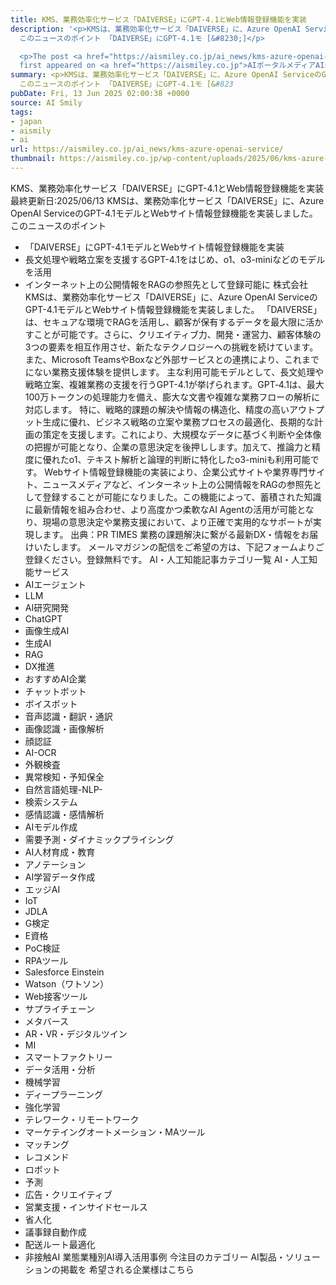 ```yaml
---
title: KMS、業務効率化サービス「DAIVERSE」にGPT-4.1とWeb情報登録機能を実装
description: '<p>KMSは、業務効率化サービス「DAIVERSE」に、Azure OpenAI ServiceのGPT-4.1モデルとWebサイト情報登録機能を実装しました。
  このニュースのポイント 「DAIVERSE」にGPT-4.1モ [&#8230;]</p>

  <p>The post <a href="https://aismiley.co.jp/ai_news/kms-azure-openai-service/">KMS、業務効率化サービス「DAIVERSE」にGPT-4.1とWeb情報登録機能を実装</a>
  first appeared on <a href="https://aismiley.co.jp">AIポータルメディアAIsmiley</a>.</p>'
summary: <p>KMSは、業務効率化サービス「DAIVERSE」に、Azure OpenAI ServiceのGPT-4.1モデルとWebサイト情報登録機能を実装しました。
  このニュースのポイント 「DAIVERSE」にGPT-4.1モ [&#823
pubDate: Fri, 13 Jun 2025 02:00:38 +0000
source: AI Smily
tags:
- japan
- aismily
- ai
url: https://aismiley.co.jp/ai_news/kms-azure-openai-service/
thumbnail: https://aismiley.co.jp/wp-content/uploads/2025/06/kms-azure-openai-service1.png
---
```


KMS、業務効率化サービス「DAIVERSE」にGPT-4.1とWeb情報登録機能を実装
最終更新日:2025/06/13
KMSは、業務効率化サービス「DAIVERSE」に、Azure OpenAI ServiceのGPT-4.1モデルとWebサイト情報登録機能を実装しました。
このニュースのポイント
- 「DAIVERSE」にGPT-4.1モデルとWebサイト情報登録機能を実装
- 長文処理や戦略立案を支援するGPT-4.1をはじめ、o1、o3-miniなどのモデルを活用
- インターネット上の公開情報をRAGの参照先として登録可能に
株式会社KMSは、業務効率化サービス「DAIVERSE」に、Azure OpenAI ServiceのGPT-4.1モデルとWebサイト情報登録機能を実装しました。
「DAIVERSE」は、セキュアな環境でRAGを活用し、顧客が保有するデータを最大限に活かすことが可能です。さらに、クリエイティブ力、開発・運営力、顧客体験の3つの要素を相互作用させ、新たなテクノロジーへの挑戦を続けています。また、Microsoft TeamsやBoxなど外部サービスとの連携により、これまでにない業務支援体験を提供します。
主な利用可能モデルとして、長文処理や戦略立案、複雑業務の支援を行うGPT-4.1が挙げられます。GPT‑4.1は、最大100万トークンの処理能力を備え、膨大な文書や複雑な業務フローの解析に対応します。
特に、戦略的課題の解決や情報の構造化、精度の高いアウトプット生成に優れ、ビジネス戦略の立案や業務プロセスの最適化、長期的な計画の策定を支援します。これにより、大規模なデータに基づく判断や全体像の把握が可能となり、企業の意思決定を後押しします。加えて、推論力と精度に優れたo1、テキスト解析と論理的判断に特化したo3-miniも利用可能です。
Webサイト情報登録機能の実装により、企業公式サイトや業界専門サイト、ニュースメディアなど、インターネット上の公開情報をRAGの参照先として登録することが可能になりました。この機能によって、蓄積された知識に最新情報を組み合わせ、より高度かつ柔軟なAI Agentの活用が可能となり、現場の意思決定や業務支援において、より正確で実用的なサポートが実現します。
出典：PR TIMES
業務の課題解決に繋がる最新DX・情報をお届けいたします。
メールマガジンの配信をご希望の方は、下記フォームよりご登録ください。登録無料です。
AI・人工知能記事カテゴリ一覧
AI・人工知能サービス
- AIエージェント
- LLM
- AI研究開発
- ChatGPT
- 画像生成AI
- 生成AI
- RAG
- DX推進
- おすすめAI企業
- チャットボット
- ボイスボット
- 音声認識・翻訳・通訳
- 画像認識・画像解析
- 顔認証
- AI-OCR
- 外観検査
- 異常検知・予知保全
- 自然言語処理-NLP-
- 検索システム
- 感情認識・感情解析
- AIモデル作成
- 需要予測・ダイナミックプライシング
- AI人材育成・教育
- アノテーション
- AI学習データ作成
- エッジAI
- IoT
- JDLA
- G検定
- E資格
- PoC検証
- RPAツール
- Salesforce Einstein
- Watson（ワトソン）
- Web接客ツール
- サプライチェーン
- メタバース
- AR・VR・デジタルツイン
- MI
- スマートファクトリー
- データ活用・分析
- 機械学習
- ディープラーニング
- 強化学習
- テレワーク・リモートワーク
- マーケテイングオートメーション・MAツール
- マッチング
- レコメンド
- ロボット
- 予測
- 広告・クリエイティブ
- 営業支援・インサイドセールス
- 省人化
- 議事録自動作成
- 配送ルート最適化
- 非接触AI
業態業種別AI導入活用事例
今注目のカテゴリー
AI製品・ソリューションの掲載を
希望される企業様はこちら